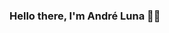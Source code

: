 ### Hello there, I'm André Luna 👋🏼

<!--
**iLunne/iLunne** is a ✨ _special_ ✨ repository because its `README.md` (this file) appears on your GitHub profile.

Here are some ideas to get you started:

- 🌱 I’m currently learning Java and Python!
- ⚡ Fun fact: I love so bad Penguins 🐧

